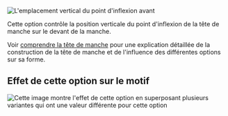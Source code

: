 ![L'emplacement vertical du point d'inflexion avant](./sleevecapfrontfactory.svg)

Cette option contrôle la position verticale du point d'inflexion de la tête de manche sur le devant de la manche.

<Tip>

Voir [comprendre la tête de manche](/docs/patterns/brian/options#understanding-the-sleevecap) pour une explication détaillée de la construction de la tête de manche et de l'influence des différentes options sur sa forme.

</Tip>

## Effet de cette option sur le motif

![Cette image montre l'effet de cette option en superposant plusieurs variantes qui ont une valeur différente pour cette option](breanna_sleevecapfrontfactory_sample.svg "Effet de cette option sur le motif")
